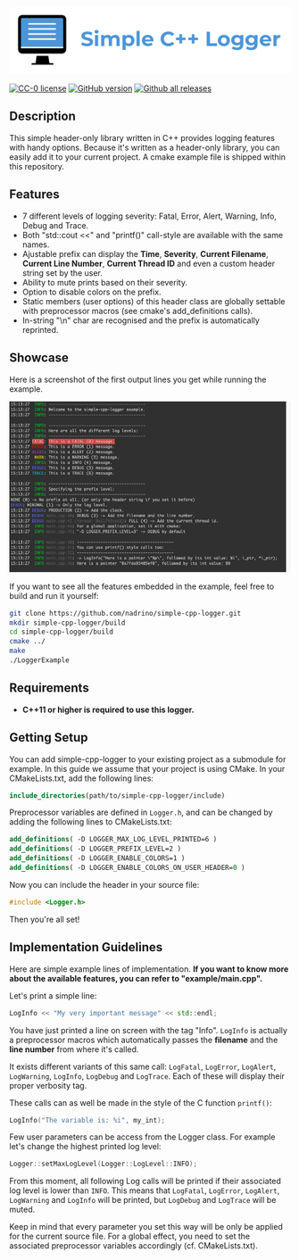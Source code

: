 ![](resources/logo/simple-cpp-logger-logo_flat.png)

[![CC-0 license](https://img.shields.io/badge/License-CC--0-blue.svg)](https://creativecommons.org/licenses/by-nd/4.0)
[![GitHub version](https://badge.fury.io/gh/nadrino%2Fsimple-cpp-logger.svg)](https://github.com/nadrino/simple-cpp-logger/releases/)
[![Github all releases](https://img.shields.io/github/downloads/nadrino/simple-cpp-logger/total.svg)](https://GitHub.com/nadrino/simple-cpp-logger/releases/)


## Description 

This simple header-only library written in C++ provides logging features with handy options.
Because it's written as a header-only library, you can easily add it to your current project. 
A cmake example file is shipped within this repository.


## Features

- 7 different levels of logging severity: Fatal, Error, Alert, Warning, Info, Debug and Trace.
- Both "std::cout <<" and "printf()" call-style are available with the same names.
- Ajustable prefix can display the **Time**, **Severity**, **Current Filename**, **Current Line Number**, **Current Thread ID** and even a custom header string set by the user.
- Ability to mute prints based on their severity. 
- Option to disable colors on the prefix.
- Static members (user options) of this header class are globally settable with preprocessor macros (see cmake's add_definitions calls).
- In-string "\n" char are recognised and the prefix is automatically reprinted.


## Showcase

Here is a screenshot of the first output lines you get while running the example.

![](resources/screenshot/example_showcase.png)

If you want to see all the features embedded in the example, feel free to build and run it yourself: 

```bash
git clone https://github.com/nadrino/simple-cpp-logger.git
mkdir simple-cpp-logger/build
cd simple-cpp-logger/build
cmake ../
make
./LoggerExample
```


## Requirements

- **C++11 or higher is required to use this logger.**


## Getting Setup

You can add simple-cpp-logger to your existing project as a submodule for example.
In this guide we assume that your project is using CMake.
In your CMakeLists.txt, add the following lines:

```cmake
include_directories(path/to/simple-cpp-logger/include)
```

Preprocessor variables are defined in `Logger.h`, and can be changed by adding the following lines to CMakeLists.txt:

```cmake
add_definitions( -D LOGGER_MAX_LOG_LEVEL_PRINTED=6 )
add_definitions( -D LOGGER_PREFIX_LEVEL=2 )
add_definitions( -D LOGGER_ENABLE_COLORS=1 )
add_definitions( -D LOGGER_ENABLE_COLORS_ON_USER_HEADER=0 )
```

Now you can include the header in your source file:

```cpp
#include <Logger.h>
```

Then you're all set!


## Implementation Guidelines

Here are simple example lines of implementation. 
**If you want to know more about the available features, you can refer to "example/main.cpp".**

Let's print a simple line:

```cpp
LogInfo << "My very important message" << std::endl;
```

You have just printed a line on screen with the tag "Info". 
`LogInfo` is actually a preprocessor macros which automatically passes the **filename** and the **line number** from where it's called.

It exists different variants of this same call: `LogFatal`, `LogError`, `LogAlert`, `LogWarning`, `LogInfo`, `LogDebug` and `LogTrace`.
Each of these will display their proper verbosity tag.

These calls can as well be made in the style of the C function `printf()`:

```cpp
LogInfo("The variable is: %i", my_int);
```

Few user parameters can be access from the Logger class.
For example let's change the highest printed log level:

```cpp
Logger::setMaxLogLevel(Logger::LogLevel::INFO);
```

From this moment, all following Log calls will be printed if their associated log level is lower than `INFO`.
This means that `LogFatal`, `LogError`, `LogAlert`, `LogWarning` and `LogInfo` will be printed, but `LogDebug` and `LogTrace` will be muted. 

Keep in mind that every parameter you set this way will be only be applied for the current source file.
For a global effect, you need to set the associated preprocessor variables accordingly (cf. CMakeLists.txt).


